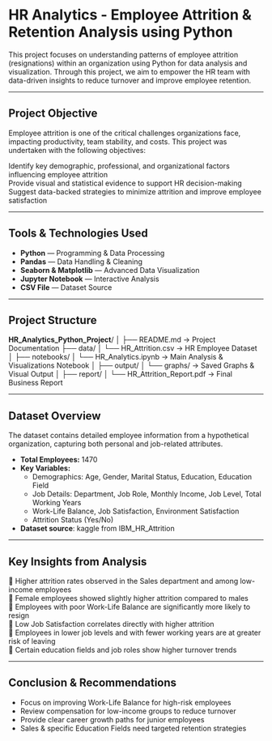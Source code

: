 # HR Analytics - Employee Attrition & Retention Analysis using Python

This project focuses on understanding patterns of employee attrition (resignations) within an organization using Python for data analysis and visualization. Through this project, we aim to empower the HR team with data-driven insights to reduce turnover and improve employee retention.

---

## Project Objective

Employee attrition is one of the critical challenges organizations face, impacting productivity, team stability, and costs. This project was undertaken with the following objectives:

Identify key demographic, professional, and organizational factors influencing employee attrition  
Provide visual and statistical evidence to support HR decision-making  
Suggest data-backed strategies to minimize attrition and improve employee satisfaction  

---

## Tools & Technologies Used

- **Python** — Programming & Data Processing  
- **Pandas** — Data Handling & Cleaning  
- **Seaborn & Matplotlib** — Advanced Data Visualization  
- **Jupyter Notebook** — Interactive Analysis  
- **CSV File** — Dataset Source  

---

## Project Structure

**HR_Analytics_Python_Project**/
│
├── README.md → Project Documentation
├── data/
│ └── HR_Attrition.csv → HR Employee Dataset
│
├── notebooks/
│ └── HR_Analytics.ipynb → Main Analysis & Visualizations Notebook
│
├── output/
│ └── graphs/ → Saved Graphs & Visual Output
│
├── report/
│ └── HR_Attrition_Report.pdf → Final Business Report


---

## Dataset Overview

The dataset contains detailed employee information from a hypothetical organization, capturing both personal and job-related attributes.

- **Total Employees:** 1470  
- **Key Variables:**  
  - Demographics: Age, Gender, Marital Status, Education, Education Field  
  - Job Details: Department, Job Role, Monthly Income, Job Level, Total Working Years  
  - Work-Life Balance, Job Satisfaction, Environment Satisfaction  
  - Attrition Status (Yes/No)  
- **Dataset source**: kaggle from IBM_HR_Attrition
---

## Key Insights from Analysis

🔹 Higher attrition rates observed in the Sales department and among low-income employees  
🔹 Female employees showed slightly higher attrition compared to males  
🔹 Employees with poor Work-Life Balance are significantly more likely to resign  
🔹 Low Job Satisfaction correlates directly with higher attrition  
🔹 Employees in lower job levels and with fewer working years are at greater risk of leaving  
🔹 Certain education fields and job roles show higher turnover trends

---
## Conclusion & Recommendations

- Focus on improving Work-Life Balance for high-risk employees  
- Review compensation for low-income groups to reduce turnover  
- Provide clear career growth paths for junior employees  
- Sales & specific Education Fields need targeted retention strategies  

